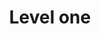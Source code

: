 ---
layout: frontend-template-documentation
sectionKey: Frontend templates
eleventyNavigation:
  parent: Mainstream browse
title: Level one
description: Mainstream browse is a topic system that groups together content by popular topics on GOV.UK.
examples:
  0:
    title: Driving and transport
    link: https://www.gov.uk/browse/driving
contentDataLink: https://content-data.publishing.service.gov.uk/content?submitted=true&date_range=past-30-days&search_term=&document_type=mainstream_browse_page&organisation_id=all
contentSchema:
  title: mainstream_browse_page
  link: https://docs.publishing.service.gov.uk/content-schemas/mainstream_browse_page.html
contentType:
  title: mainstream_browse_page
  link: https://docs.publishing.service.gov.uk/document-types/mainstream_browse_page.html
publishingApp: collections publisher
components:
  0:
    componentName: Layout super navigation header
    componentURL: https://components.publishing.service.gov.uk/component-guide/layout_super_navigation_header
    generated: auto
    input:
  1:
    componentName: Breadcrumbs
    componentURL: https://components.publishing.service.gov.uk/component-guide/breadcrumbs
    generated: auto
    input:
  2:
    componentName: Feedback
    componentURL: https://components.publishing.service.gov.uk/component-guide/feedback
    generated: auto
    input:
  3:
    componentName: Layout footer
    componentURL: https://components.publishing.service.gov.uk/component-guide/layout_footer
    generated: auto
    input:
  4:
    componentName: Heading
    componentURL: https://components.publishing.service.gov.uk/component-guide/heading
    generated: auto
    input:
  5:
    componentName: H1 styled as a [Page title](https://components.publishing.service.gov.uk/component-guide/title) component
    componentURL:
    generated: publisher
    input: Title (required)
  6:
    componentName: Lead paragraph
    componentURL: https://components.publishing.service.gov.uk/component-guide/lead_paragraph
    generated: publisher
    input: Description (required)
  7:
    componentName: Cards
    componentURL: https://components.publishing.service.gov.uk/component-guide/cards
    generated: publisher
    input: Subtopics
  8:
    componentName: Action link
    componentURL: https://components.publishing.service.gov.uk/component-guide/action_link
    generated: hardcode
    input:


---